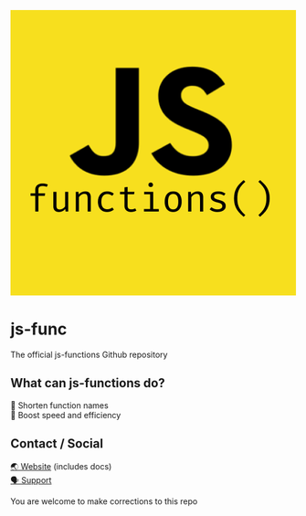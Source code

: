 ![JSF Logo](/src/img/jsf-logo.png "JSF Logo")

# js-func
The official js-functions Github repository

## What can js-functions do?
📏 Shorten function names  
🚀 Boost speed and efficiency

## Contact / Social
[🌏 Website](https://jsfunc.web.app) (includes docs)  
[🗣️ Support](mailto:jsfunccontact@gmail.com)

You are welcome to make corrections to this repo
